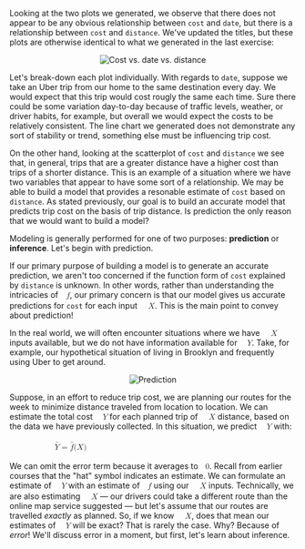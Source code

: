 <div><p>Looking at the two plots we generated, we observe that there does not appear to be any obvious relationship between <code>cost</code> and <code>date</code>, but there is a relationship between <code>cost</code> and <code>distance</code>. We've updated the titles, but these plots are otherwise identical to what we generated in the last exercise:</p>
<p></p><center><img alt="Cost vs. date vs. distance" src="https://dq-content.s3.amazonaws.com/454/grid.png"></center><p></p>
<p>Let's break-down each plot individually. With regards to <code>date</code>, suppose we take an Uber trip from our home to the same destination every day. We would expect that this trip would cost rougly the same each time. Sure there could be some variation day-to-day because of traffic levels, weather, or driver habits, for example, but overall we would expect the costs to be relatively consistent. The line chart we generated does not demonstrate any sort of stability or trend, something else must be influencing trip cost.  </p>
<p>On the other hand, looking at the scatterplot of <code>cost</code> and <code>distance</code> we see that, in general, trips that are a greater distance have a higher cost than trips of a shorter distance. This is an example of a situation where we have two variables that appear to have some sort of a relationship. We may be able to build a model that provides a resonable estimate of <code>cost</code> based on <code>distance</code>. As stated previously, our goal is to build an accurate model that predicts trip cost on the basis of trip distance. Is prediction the only reason that we would want to build a model?</p>
<p>Modeling is generally performed for one of two purposes: <strong>prediction</strong> or <strong>inference</strong>. Let's begin with prediction.</p>
<p>If our primary purpose of building a model is to generate an accurate prediction, we aren't too concerned if the function form of <code>cost</code> explained by <code>distance</code> is unknown. In other words, rather than understanding the intricacies of <span class="MathJax_Preview" style="color: inherit; display: none;"></span><span class="MathJax_SVG" id="MathJax-Element-179-Frame" tabindex="0" style="font-size: 100%; display: inline-block; position: relative;" data-mathml="<math xmlns=&quot;http://www.w3.org/1998/Math/MathML&quot;><mi>f</mi></math>" role="presentation"><svg xmlns:xlink="http://www.w3.org/1999/xlink" width="1.279ex" height="2.461ex" viewBox="0 -779.8 550.5 1059.6" role="img" focusable="false" style="vertical-align: -0.65ex;" aria-hidden="true"><g stroke="currentColor" fill="currentColor" stroke-width="0" transform="matrix(1 0 0 -1 0 0)"><use xlink:href="#MJMATHI-66" x="0" y="0"></use></g></svg><span class="MJX_Assistive_MathML" role="presentation"><math xmlns="http://www.w3.org/1998/Math/MathML"><mi>f</mi></math></span></span><script type="math/tex" id="MathJax-Element-179">f</script>, our primary concern is that our model gives us accurate predictions for <code>cost</code> for each input <span class="MathJax_Preview" style="color: inherit; display: none;"></span><span class="MathJax_SVG" id="MathJax-Element-180-Frame" tabindex="0" style="font-size: 100%; display: inline-block; position: relative;" data-mathml="<math xmlns=&quot;http://www.w3.org/1998/Math/MathML&quot;><mi>X</mi></math>" role="presentation"><svg xmlns:xlink="http://www.w3.org/1999/xlink" width="1.98ex" height="2.074ex" viewBox="0 -779.8 852.5 892.9" role="img" focusable="false" style="vertical-align: -0.263ex;" aria-hidden="true"><g stroke="currentColor" fill="currentColor" stroke-width="0" transform="matrix(1 0 0 -1 0 0)"><use xlink:href="#MJMATHI-58" x="0" y="0"></use></g></svg><span class="MJX_Assistive_MathML" role="presentation"><math xmlns="http://www.w3.org/1998/Math/MathML"><mi>X</mi></math></span></span><script type="math/tex" id="MathJax-Element-180">X</script>. This is the main point to convey about prediction!</p>
<p>In the real world, we will often encounter situations where we have <span class="MathJax_Preview" style="color: inherit; display: none;"></span><span class="MathJax_SVG" id="MathJax-Element-181-Frame" tabindex="0" style="font-size: 100%; display: inline-block; position: relative;" data-mathml="<math xmlns=&quot;http://www.w3.org/1998/Math/MathML&quot;><mi>X</mi></math>" role="presentation"><svg xmlns:xlink="http://www.w3.org/1999/xlink" width="1.98ex" height="2.074ex" viewBox="0 -779.8 852.5 892.9" role="img" focusable="false" style="vertical-align: -0.263ex;" aria-hidden="true"><g stroke="currentColor" fill="currentColor" stroke-width="0" transform="matrix(1 0 0 -1 0 0)"><use xlink:href="#MJMATHI-58" x="0" y="0"></use></g></svg><span class="MJX_Assistive_MathML" role="presentation"><math xmlns="http://www.w3.org/1998/Math/MathML"><mi>X</mi></math></span></span><script type="math/tex" id="MathJax-Element-181">X</script> inputs available, but we do not have information available for <span class="MathJax_Preview" style="color: inherit; display: none;"></span><span class="MathJax_SVG" id="MathJax-Element-182-Frame" tabindex="0" style="font-size: 100%; display: inline-block; position: relative;" data-mathml="<math xmlns=&quot;http://www.w3.org/1998/Math/MathML&quot;><mi>Y</mi></math>" role="presentation"><svg xmlns:xlink="http://www.w3.org/1999/xlink" width="1.773ex" height="1.945ex" viewBox="0 -779.8 763.5 837.3" role="img" focusable="false" style="vertical-align: -0.134ex;" aria-hidden="true"><g stroke="currentColor" fill="currentColor" stroke-width="0" transform="matrix(1 0 0 -1 0 0)"><use xlink:href="#MJMATHI-59" x="0" y="0"></use></g></svg><span class="MJX_Assistive_MathML" role="presentation"><math xmlns="http://www.w3.org/1998/Math/MathML"><mi>Y</mi></math></span></span><script type="math/tex" id="MathJax-Element-182">Y</script>. Take, for example, our hypothetical situation of living in Brooklyn and frequently using Uber to get around. </p>
<p></p><center><img alt="Prediction" src="https://dq-content.s3.amazonaws.com/454/Prediciton.png"></center><p></p>
<p>Suppose, in an effort to reduce trip cost, we are planning our routes for the week to minimize distance traveled from location to location. We can estimate the total cost <span class="MathJax_Preview" style="color: inherit; display: none;"></span><span class="MathJax_SVG" id="MathJax-Element-183-Frame" tabindex="0" style="font-size: 100%; display: inline-block; position: relative;" data-mathml="<math xmlns=&quot;http://www.w3.org/1998/Math/MathML&quot;><mi>Y</mi></math>" role="presentation"><svg xmlns:xlink="http://www.w3.org/1999/xlink" width="1.773ex" height="1.945ex" viewBox="0 -779.8 763.5 837.3" role="img" focusable="false" style="vertical-align: -0.134ex;" aria-hidden="true"><g stroke="currentColor" fill="currentColor" stroke-width="0" transform="matrix(1 0 0 -1 0 0)"><use xlink:href="#MJMATHI-59" x="0" y="0"></use></g></svg><span class="MJX_Assistive_MathML" role="presentation"><math xmlns="http://www.w3.org/1998/Math/MathML"><mi>Y</mi></math></span></span><script type="math/tex" id="MathJax-Element-183">Y</script> for each planned trip of <span class="MathJax_Preview" style="color: inherit; display: none;"></span><span class="MathJax_SVG" id="MathJax-Element-184-Frame" tabindex="0" style="font-size: 100%; display: inline-block; position: relative;" data-mathml="<math xmlns=&quot;http://www.w3.org/1998/Math/MathML&quot;><mi>X</mi></math>" role="presentation"><svg xmlns:xlink="http://www.w3.org/1999/xlink" width="1.98ex" height="2.074ex" viewBox="0 -779.8 852.5 892.9" role="img" focusable="false" style="vertical-align: -0.263ex;" aria-hidden="true"><g stroke="currentColor" fill="currentColor" stroke-width="0" transform="matrix(1 0 0 -1 0 0)"><use xlink:href="#MJMATHI-58" x="0" y="0"></use></g></svg><span class="MJX_Assistive_MathML" role="presentation"><math xmlns="http://www.w3.org/1998/Math/MathML"><mi>X</mi></math></span></span><script type="math/tex" id="MathJax-Element-184">X</script> distance, based on the data we have previously collected. In this situation, we predict <span class="MathJax_Preview" style="color: inherit; display: none;"></span><span class="MathJax_SVG" id="MathJax-Element-185-Frame" tabindex="0" style="font-size: 100%; display: inline-block; position: relative;" data-mathml="<math xmlns=&quot;http://www.w3.org/1998/Math/MathML&quot;><mi>Y</mi></math>" role="presentation"><svg xmlns:xlink="http://www.w3.org/1999/xlink" width="1.773ex" height="1.945ex" viewBox="0 -779.8 763.5 837.3" role="img" focusable="false" style="vertical-align: -0.134ex;" aria-hidden="true"><g stroke="currentColor" fill="currentColor" stroke-width="0" transform="matrix(1 0 0 -1 0 0)"><use xlink:href="#MJMATHI-59" x="0" y="0"></use></g></svg><span class="MJX_Assistive_MathML" role="presentation"><math xmlns="http://www.w3.org/1998/Math/MathML"><mi>Y</mi></math></span></span><script type="math/tex" id="MathJax-Element-185">Y</script> with:</p>
<p><span class="MathJax_Preview" style="color: inherit; display: none;"></span><span class="MathJax_SVG" id="MathJax-Element-186-Frame" tabindex="0" style="font-size: 100%; display: inline-block; position: relative;" data-mathml="<math xmlns=&quot;http://www.w3.org/1998/Math/MathML&quot;><mrow class=&quot;MJX-TeXAtom-ORD&quot;><mover><mi>Y</mi><mo stretchy=&quot;false&quot;>&amp;#x005E;</mo></mover></mrow><mo>=</mo><mrow class=&quot;MJX-TeXAtom-ORD&quot;><mover><mi>f</mi><mo stretchy=&quot;false&quot;>&amp;#x005E;</mo></mover></mrow><mo stretchy=&quot;false&quot;>(</mo><mi>X</mi><mo stretchy=&quot;false&quot;>)</mo></math>" role="presentation"><svg xmlns:xlink="http://www.w3.org/1999/xlink" width="10.36ex" height="3.235ex" viewBox="0 -1057.6 4460.6 1392.9" role="img" focusable="false" style="vertical-align: -0.779ex;" aria-hidden="true"><g stroke="currentColor" fill="currentColor" stroke-width="0" transform="matrix(1 0 0 -1 0 0)"><use xlink:href="#MJMATHI-59" x="0" y="0"></use><use xlink:href="#MJMAIN-5E" x="249" y="237"></use><use xlink:href="#MJMAIN-3D" x="1041" y="0"></use><g transform="translate(2097,0)"><use xlink:href="#MJMATHI-66" x="0" y="0"></use><use xlink:href="#MJMAIN-5E" x="231" y="259"></use></g><use xlink:href="#MJMAIN-28" x="2829" y="0"></use><use xlink:href="#MJMATHI-58" x="3218" y="0"></use><use xlink:href="#MJMAIN-29" x="4071" y="0"></use></g></svg><span class="MJX_Assistive_MathML" role="presentation"><math xmlns="http://www.w3.org/1998/Math/MathML"><mrow class="MJX-TeXAtom-ORD"><mover><mi>Y</mi><mo stretchy="false">^</mo></mover></mrow><mo>=</mo><mrow class="MJX-TeXAtom-ORD"><mover><mi>f</mi><mo stretchy="false">^</mo></mover></mrow><mo stretchy="false">(</mo><mi>X</mi><mo stretchy="false">)</mo></math></span></span><script type="math/tex" id="MathJax-Element-186">\hat{Y} = \hat{f}(X)</script></p>
<p>We can omit the error term because it averages to <span class="MathJax_Preview" style="color: inherit; display: none;"></span><span class="MathJax_SVG" id="MathJax-Element-187-Frame" tabindex="0" style="font-size: 100%; display: inline-block; position: relative;" data-mathml="<math xmlns=&quot;http://www.w3.org/1998/Math/MathML&quot;><mn>0</mn></math>" role="presentation"><svg xmlns:xlink="http://www.w3.org/1999/xlink" width="1.162ex" height="2.074ex" viewBox="0 -779.8 500.5 892.9" role="img" focusable="false" style="vertical-align: -0.263ex;" aria-hidden="true"><g stroke="currentColor" fill="currentColor" stroke-width="0" transform="matrix(1 0 0 -1 0 0)"><use xlink:href="#MJMAIN-30" x="0" y="0"></use></g></svg><span class="MJX_Assistive_MathML" role="presentation"><math xmlns="http://www.w3.org/1998/Math/MathML"><mn>0</mn></math></span></span><script type="math/tex" id="MathJax-Element-187">0</script>. Recall from earlier courses that the "hat" symbol indicates an estimate. We can formulate an estimate of <span class="MathJax_Preview" style="color: inherit; display: none;"></span><span class="MathJax_SVG" id="MathJax-Element-188-Frame" tabindex="0" style="font-size: 100%; display: inline-block; position: relative;" data-mathml="<math xmlns=&quot;http://www.w3.org/1998/Math/MathML&quot;><mi>Y</mi></math>" role="presentation"><svg xmlns:xlink="http://www.w3.org/1999/xlink" width="1.773ex" height="1.945ex" viewBox="0 -779.8 763.5 837.3" role="img" focusable="false" style="vertical-align: -0.134ex;" aria-hidden="true"><g stroke="currentColor" fill="currentColor" stroke-width="0" transform="matrix(1 0 0 -1 0 0)"><use xlink:href="#MJMATHI-59" x="0" y="0"></use></g></svg><span class="MJX_Assistive_MathML" role="presentation"><math xmlns="http://www.w3.org/1998/Math/MathML"><mi>Y</mi></math></span></span><script type="math/tex" id="MathJax-Element-188">Y</script> with an estimate of <span class="MathJax_Preview" style="color: inherit; display: none;"></span><span class="MathJax_SVG" id="MathJax-Element-189-Frame" tabindex="0" style="font-size: 100%; display: inline-block; position: relative;" data-mathml="<math xmlns=&quot;http://www.w3.org/1998/Math/MathML&quot;><mi>f</mi></math>" role="presentation"><svg xmlns:xlink="http://www.w3.org/1999/xlink" width="1.279ex" height="2.461ex" viewBox="0 -779.8 550.5 1059.6" role="img" focusable="false" style="vertical-align: -0.65ex;" aria-hidden="true"><g stroke="currentColor" fill="currentColor" stroke-width="0" transform="matrix(1 0 0 -1 0 0)"><use xlink:href="#MJMATHI-66" x="0" y="0"></use></g></svg><span class="MJX_Assistive_MathML" role="presentation"><math xmlns="http://www.w3.org/1998/Math/MathML"><mi>f</mi></math></span></span><script type="math/tex" id="MathJax-Element-189">f</script> using our <span class="MathJax_Preview" style="color: inherit; display: none;"></span><span class="MathJax_SVG" id="MathJax-Element-190-Frame" tabindex="0" style="font-size: 100%; display: inline-block; position: relative;" data-mathml="<math xmlns=&quot;http://www.w3.org/1998/Math/MathML&quot;><mi>X</mi></math>" role="presentation"><svg xmlns:xlink="http://www.w3.org/1999/xlink" width="1.98ex" height="2.074ex" viewBox="0 -779.8 852.5 892.9" role="img" focusable="false" style="vertical-align: -0.263ex;" aria-hidden="true"><g stroke="currentColor" fill="currentColor" stroke-width="0" transform="matrix(1 0 0 -1 0 0)"><use xlink:href="#MJMATHI-58" x="0" y="0"></use></g></svg><span class="MJX_Assistive_MathML" role="presentation"><math xmlns="http://www.w3.org/1998/Math/MathML"><mi>X</mi></math></span></span><script type="math/tex" id="MathJax-Element-190">X</script> inputs. Technically, we are also estimating <span class="MathJax_Preview" style="color: inherit; display: none;"></span><span class="MathJax_SVG" id="MathJax-Element-191-Frame" tabindex="0" style="font-size: 100%; display: inline-block; position: relative;" data-mathml="<math xmlns=&quot;http://www.w3.org/1998/Math/MathML&quot;><mi>X</mi></math>" role="presentation"><svg xmlns:xlink="http://www.w3.org/1999/xlink" width="1.98ex" height="2.074ex" viewBox="0 -779.8 852.5 892.9" role="img" focusable="false" style="vertical-align: -0.263ex;" aria-hidden="true"><g stroke="currentColor" fill="currentColor" stroke-width="0" transform="matrix(1 0 0 -1 0 0)"><use xlink:href="#MJMATHI-58" x="0" y="0"></use></g></svg><span class="MJX_Assistive_MathML" role="presentation"><math xmlns="http://www.w3.org/1998/Math/MathML"><mi>X</mi></math></span></span><script type="math/tex" id="MathJax-Element-191">X</script> — our drivers could take a different route than the online map service suggested — but let's assume that our routes are travelled <em>exactly</em> as planned. So, if we know <span class="MathJax_Preview" style="color: inherit; display: none;"></span><span class="MathJax_SVG" id="MathJax-Element-192-Frame" tabindex="0" style="font-size: 100%; display: inline-block; position: relative;" data-mathml="<math xmlns=&quot;http://www.w3.org/1998/Math/MathML&quot;><mi>X</mi></math>" role="presentation"><svg xmlns:xlink="http://www.w3.org/1999/xlink" width="1.98ex" height="2.074ex" viewBox="0 -779.8 852.5 892.9" role="img" focusable="false" style="vertical-align: -0.263ex;" aria-hidden="true"><g stroke="currentColor" fill="currentColor" stroke-width="0" transform="matrix(1 0 0 -1 0 0)"><use xlink:href="#MJMATHI-58" x="0" y="0"></use></g></svg><span class="MJX_Assistive_MathML" role="presentation"><math xmlns="http://www.w3.org/1998/Math/MathML"><mi>X</mi></math></span></span><script type="math/tex" id="MathJax-Element-192">X</script>, does that mean our estimates of <span class="MathJax_Preview" style="color: inherit; display: none;"></span><span class="MathJax_SVG" id="MathJax-Element-193-Frame" tabindex="0" style="font-size: 100%; display: inline-block; position: relative;" data-mathml="<math xmlns=&quot;http://www.w3.org/1998/Math/MathML&quot;><mi>Y</mi></math>" role="presentation"><svg xmlns:xlink="http://www.w3.org/1999/xlink" width="1.773ex" height="1.945ex" viewBox="0 -779.8 763.5 837.3" role="img" focusable="false" style="vertical-align: -0.134ex;" aria-hidden="true"><g stroke="currentColor" fill="currentColor" stroke-width="0" transform="matrix(1 0 0 -1 0 0)"><use xlink:href="#MJMATHI-59" x="0" y="0"></use></g></svg><span class="MJX_Assistive_MathML" role="presentation"><math xmlns="http://www.w3.org/1998/Math/MathML"><mi>Y</mi></math></span></span><script type="math/tex" id="MathJax-Element-193">Y</script> will be exact? That is rarely the case. Why? Because of <em>error</em>! We'll discuss error in a moment, but first, let's learn about inference.</p></div>
